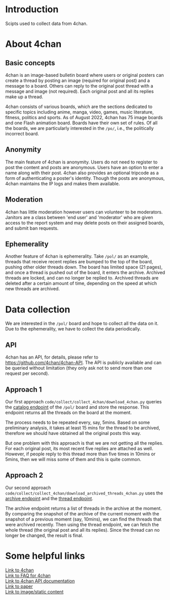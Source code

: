 # Introduction

Scipts used to collect data from 4chan.

# About 4chan

## Basic concepts
4chan is an image-based bulletin board where users or original posters can create a thread by posting an image (required for original post) and a message to a board.
Others can reply to the original post thread with a message and image (not required).
Each original post and all its replies make up a thread.

4chan consists of various boards, which are the sections dedicated to specific topics including anime, manga, video, games, music literature, fitness, politics and sports.
As of August 2022, 4chan has 75 image boards and one Flash animation board.
Boards have their own set of rules.
Of all the boards, we are particularly interested in the `/po/`, i.e., the politically incorrect board.

## Anonymity
The main feature of 4chan is anonymity.
Users do not need to register to post the content and posts are anonymous.
Users have an option to enter a name along with their post.
4chan also provides an optional tripcode as a form of authenticating a poster's identity.
Though the posts are anonymous, 4chan maintains the IP logs and makes them available.

## Moderation
4chan has little moderation however users can volunteer to be moderators. Janitors are a class between 'end user' and 'moderator' who are given access to the report system and may delete posts on their assigned boards, and submit ban requests.

## Ephemerality
Another feature of 4chan is ephemerality.
Take `/pol/` as an example, threads that receive recent replies are bumped to the top of the board, pushing other older threads down.
The board has limited space (21 pages), and once a thread is pushed out of the board, it enters the archive.
Archived threads are locked, and can no longer be replied to. 
Archived threads are deleted after a certain amount of time, depending on the speed at which new threads are archived.

# Data collection

We are interested in the `/pol/` board and hope to collect all the data on it.
Due to the ephemerality, we have to collect the data periodically. 

## API

4chan has an API, for details, please refer to https://github.com/4chan/4chan-API.
The API is publicly available and can be queried without limitation (they only ask not to send more than one request per second).

## Approach 1

Our first approach `code/collect/collect_4chan/download_4chan.py` queries the [catalog endpoint](https://a.4cdn.org/pol/catalog.json) of the `/pol/` board and store the response.
This endpoint returns all the threads on the board at the moment.

The process needs to be repeated every, say, 5mins.
Based on some preliminary analysis, it takes at least 15 mins for the thread to be archived, therefore we should have obtained all the original posts this way.

But one problem with this approach is that we are not getting all the replies.
For each original post, its most recent five replies are attached as well.
However, if people reply to this thread more than five times in 10mins or 5mins, then we will miss some of them and this is quite common.


## Approach 2

Our second approach `code/collect/collect_4chan/download_archived_threads_4chan.py` uses the [archive endpoint](https://a.4cdn.org/pol/archive.json) and the [thread endpoint](https://a.4cdn.org/po/thread/570368.json).

The archive endpoint returns a list of threads in the archive at the moment.
By comparing the snapshot of the archive of the current moment with the snapshot of a previous moment (say, 10mins), we can find the threads that were archived recently.
Then using the thread endpoint, we can fetch the whole thread (the original post and all its replies).
Since the thread can no longer be changed, the result is final. 


# Some helpful links
[Link to 4chan](https://boards.4channel.org/lgbt/thread/27917137#p27917137) <br />
[Link to FAQ for 4chan](https://www.4channel.org/faq) <br />
[Link to 4chan API documentation](https://github.com/4chan/4chan-API) <br />
[Link to paper](https://ojs.aaai.org/index.php/ICWSM/article/view/7354/7208) <br />
[Link to image/static content](https://github.com/4chan/4chan-API/blob/master/pages/User_images_and_static_content.md)
